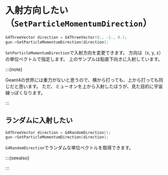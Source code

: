 # 入射方向したい（``SetParticleMomentumDirection``）

```cpp
G4ThreeVector direction = G4ThreeVector(0., -1., 0.);
gun->SetParticleMomentumDirection(direction);
```

``SetParticleMomentumDirection``で入射方向を変更できます。
方向は（x, y, z）の単位ベクトルで指定します。
上のサンプルは鉛直下向きに入射しています。

:::{note}

Geant4の世界には重力がないと思うので、横から打っても、上から打っても同じだと思います。
ただ、ミューオンを上から入射したほうが、見た目的に宇宙線っぽくなります。

:::

## ランダムに入射したい

```cpp
G4ThreeVector direction = G4RandomDirection();
gun->SetParticleMomentumDirection(direction);
```

``G4RandomDirection``でランダムな単位ベクトルを取得できます。

:::{seealso}

[](./geant4-random-direction.md)

:::
